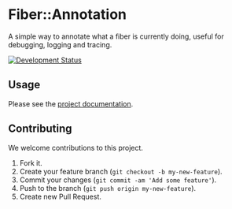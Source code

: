 # Fiber::Annotation

A simple way to annotate what a fiber is currently doing, useful for debugging, logging and tracing.

[![Development Status](https://github.com/ioquatix/fiber-annotation/workflows/Test/badge.svg)](https://github.com/ioquatix/fiber-annotation/actions?workflow=Test)

## Usage

Please see the [project documentation](https://ioquatix.github.io/fiber-annotation).

## Contributing

We welcome contributions to this project.

1.  Fork it.
2.  Create your feature branch (`git checkout -b my-new-feature`).
3.  Commit your changes (`git commit -am 'Add some feature'`).
4.  Push to the branch (`git push origin my-new-feature`).
5.  Create new Pull Request.
